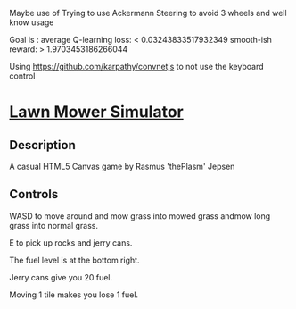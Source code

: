 Maybe use of Trying to use Ackermann Steering to avoid 3 wheels and well know usage

Goal is :
average Q-learning loss:  < 0.03243833517932349
smooth-ish reward: > 1.9703453186266044

Using https://github.com/karpathy/convnetjs to not use the keyboard control


[Lawn Mower Simulator](theplasm.github.io/lawn-mower-simulator/index.html)
====================

Description
-----------

A casual HTML5 Canvas game by Rasmus 'thePlasm' Jepsen

Controls
--------

WASD to move around and mow grass into mowed grass andmow long grass into normal grass.

E to pick up rocks and jerry cans.

The fuel level is at the bottom right.

Jerry cans give you 20 fuel.

Moving 1 tile makes you lose 1 fuel.
